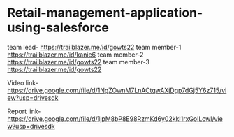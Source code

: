 # Retail-management-application-using-salesforce 
team lead- https://trailblazer.me/id/gowts22 
team member-1 https://trailblazer.me/id/kanie6
team member-2 https://trailblazer.me/id/gowts22 
team member-3 https://trailblazer.me/id/gowts22

Video link-https://drive.google.com/file/d/1NgZOwnM7LnACtqwAXjDgp7dGj5Y6z715/view?usp=drivesdk

Report link- https://drive.google.com/file/d/1jpM8bP8E98RzmKd6y02kkI1rxGolLcwl/view?usp=drivesdk

